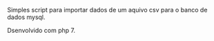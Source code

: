 Simples script para importar dados de um aquivo csv para o banco de dados mysql.

Dsenvolvido com php 7.
